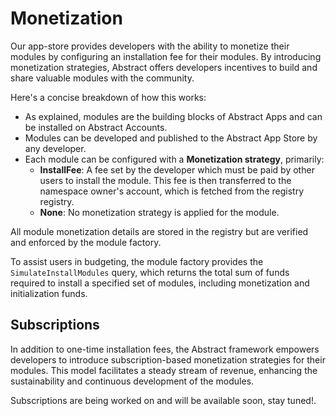 # Monetization

Our app-store provides developers with the ability to monetize their modules by configuring an installation fee for their modules. By introducing monetization strategies, Abstract offers developers incentives to build and share valuable modules with the community.

Here's a concise breakdown of how this works:

- As explained, modules are the building blocks of Abstract Apps and can be installed on Abstract Accounts.
- Modules can be developed and published to the Abstract App Store by any developer.
- Each module can be configured with a **Monetization strategy**, primarily:
  - **InstallFee**: A fee set by the developer which must be paid by other users to install the module. This fee is then transferred to the namespace owner's account, which is fetched from the registry registry.
  - **None**: No monetization strategy is applied for the module.

All module monetization details are stored in the registry but are verified and enforced by the module factory.

To assist users in budgeting, the module factory provides the `SimulateInstallModules` query, which returns the total
sum of funds required to install a specified set of modules, including monetization and initialization funds.

## Subscriptions

In addition to one-time installation fees, the Abstract framework empowers developers to introduce subscription-based monetization strategies for their modules. This model facilitates a steady stream of revenue, enhancing the sustainability and continuous development of the modules.

Subscriptions are being worked on and will be available soon, stay tuned!.
